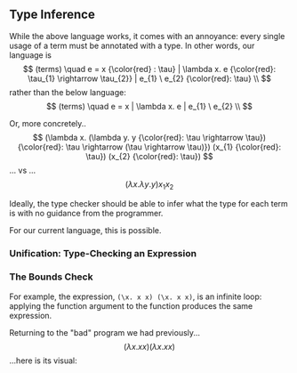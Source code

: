 ## Type Inference

While the above language works, it comes with an annoyance: every single usage of a term must be annotated with a type. In other words, our language is
$$
(terms) \quad e = x {\color{red} : \tau} | \lambda x. e {\color{red}: \tau_{1} \rightarrow \tau_{2}} | e_{1} \ e_{2} {\color{red}: \tau} \\
$$
rather than the below language:
$$
(terms) \quad e = x | \lambda x. e | e_{1} \ e_{2} \\
$$

Or, more concretely..
$$
(\lambda x. (\lambda y. y {\color{red}: \tau \rightarrow \tau}) {\color{red}: \tau \rightarrow (\tau \rightarrow \tau)}) (x_{1} {\color{red}: \tau}) (x_{2} {\color{red}: \tau})
$$
... vs ...
$$
(\lambda x. \lambda y. y) x_{1} x_{2}
$$

Ideally, the type checker should be able to infer what the type for each term is with no guidance from the programmer.

For our current language, this is possible.

### Unification: Type-Checking an Expression

### The Bounds Check

For example, the expression, `(\x. x x) (\x. x x)`, is an infinite loop: applying the function argument to the function produces the same expression.

Returning to the "bad" program we had previously...
$$
(\lambda x. x x) (\lambda x. x x)
$$
...here is its visual:

